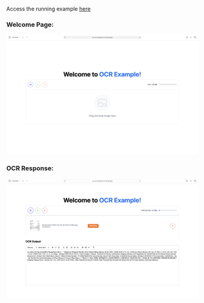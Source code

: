 Access the running example [here](https://ocr-example-six.vercel.app)

### Welcome Page:
![alt image1](https://github.com/santhosh77h/ocr-example/blob/main/public/image1.png?raw=true)

### OCR Response:
![alt image2](https://github.com/santhosh77h/ocr-example/blob/main/public/image2.png?raw=true)